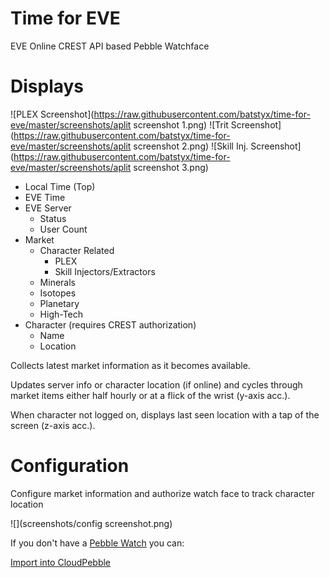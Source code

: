 # Time for EVE
EVE Online CREST API based Pebble Watchface

# Displays

![PLEX Screenshot](https://raw.githubusercontent.com/batstyx/time-for-eve/master/screenshots/aplit screenshot 1.png)
![Trit Screenshot](https://raw.githubusercontent.com/batstyx/time-for-eve/master/screenshots/aplit screenshot 2.png)
![Skill Inj. Screenshot](https://raw.githubusercontent.com/batstyx/time-for-eve/master/screenshots/aplit screenshot 3.png)

- Local Time (Top)
- EVE Time
- EVE Server   
    - Status
    - User Count
- Market
    - Character Related
        - PLEX
        - Skill Injectors/Extractors
    - Minerals
    - Isotopes
    - Planetary
    - High-Tech
- Character (requires CREST authorization)
    - Name
    - Location 
    
Collects latest market information as it becomes available.

Updates server info or character location (if online) and cycles through market items either half hourly or at a flick of the wrist (y-axis acc.).

When character not logged on, displays last seen location with a tap of the screen (z-axis acc.).

# Configuration

Configure market information and authorize watch face to track character location

![](screenshots/config screenshot.png)

If you don't have a [Pebble Watch](https://www.pebble.com/) you can:

[Import into CloudPebble](https://cloudpebble.net/ide/import/github/batstyx/time-for-eve/)

